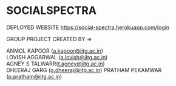 # SOCIALSPECTRA

DEPLOYED WEBSITE
https://social-spectra.herokuapp.com/login

GROUP PROJECT
CREATED BY =>

ANMOL KAPOOR (a.kapoor@iitg.ac.in)           
LOVISH AGGARWAL (a.lovish@iitg.ac.in)              
AGNEY S TALWARR(t.agney@iitg.ac.in)  
DHEERAJ GARG (g.dheeraj@iitg.ac.in)
PRATHAM PEKAMWAR (p.pratham@iitg.ac.in)
